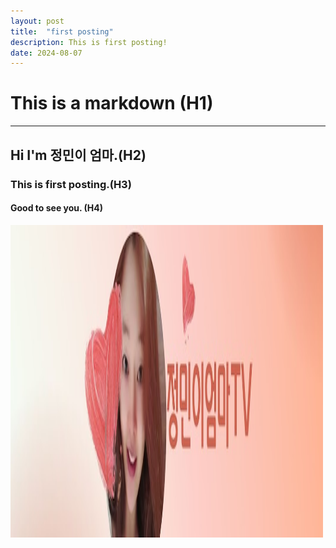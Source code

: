 ```yaml
---
layout: post
title:  "first posting"
description: This is first posting!
date: 2024-08-07
---
```


# This is a **markdown** (H1)
***
## Hi I'm 정민이 엄마.(H2)
### This is first posting.(H3)
#### Good to see you. (H4)

<img src="/assets/img/wjdalsdl%20djaak.jpg" width="500px" height="500px">